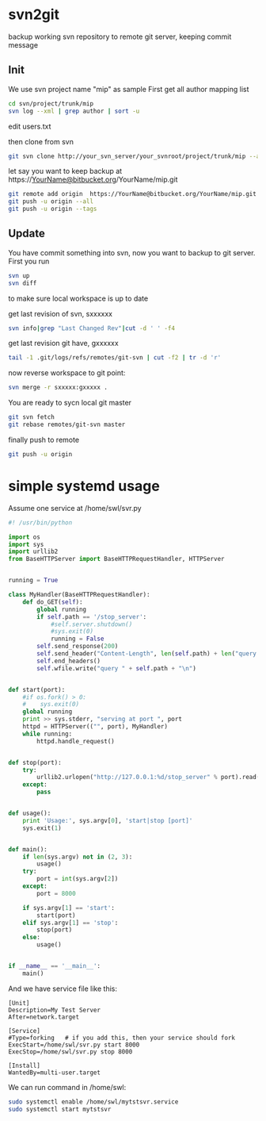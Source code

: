 # svn2git
backup working svn repository to remote git server, keeping commit message


## Init

We use svn project name "mip" as sample
First get all author mapping list
```bash
cd svn/project/trunk/mip
svn log --xml | grep author | sort -u
```
edit users.txt

then clone from svn
```bash
git svn clone http://your_svn_server/your_svnroot/project/trunk/mip --authors-file=users.txt --no-metadata
```

let say you want to keep backup at https://YourName@bitbucket.org/YourName/mip.git

```bash
git remote add origin  https://YourName@bitbucket.org/YourName/mip.git
git push -u origin --all
git push -u origin --tags
```

## Update

You have commit something into svn, now you want to backup to git server. 
First you run
```bash
svn up
svn diff
```
to make sure local workspace is up to date

get last revision of svn, sxxxxxx
```bash
svn info|grep "Last Changed Rev"|cut -d ' ' -f4
```

get last revision git have, gxxxxxx
```bash
tail -1 .git/logs/refs/remotes/git-svn | cut -f2 | tr -d 'r'
```

now reverse workspace to git point:
```bash
svn merge -r sxxxxx:gxxxxx .
```

You are ready to sycn local git master
```bash
git svn fetch
git rebase remotes/git-svn master
```

finally push to remote
```bash
git push -u origin
```

# simple systemd usage

Assume one service at /home/swl/svr.py

```python
#! /usr/bin/python

import os
import sys
import urllib2
from BaseHTTPServer import BaseHTTPRequestHandler, HTTPServer


running = True

class MyHandler(BaseHTTPRequestHandler):
    def do_GET(self):
        global running
        if self.path == '/stop_server':
            #self.server.shutdown()
            #sys.exit(0)
            running = False
        self.send_response(200)
        self.send_header("Content-Length", len(self.path) + len("query \n"))
        self.end_headers()
        self.wfile.write("query " + self.path + "\n")


def start(port):
    #if os.fork() > 0:
    #    sys.exit(0)
    global running
    print >> sys.stderr, "serving at port ", port
    httpd = HTTPServer(("", port), MyHandler)
    while running:
        httpd.handle_request()


def stop(port):
    try:
        urllib2.urlopen("http://127.0.0.1:%d/stop_server" % port).read()
    except:
        pass


def usage():
    print 'Usage:', sys.argv[0], 'start|stop [port]'
    sys.exit(1)


def main():
    if len(sys.argv) not in (2, 3):
        usage()
    try:
        port = int(sys.argv[2])
    except:
        port = 8000

    if sys.argv[1] == 'start':
        start(port)
    elif sys.argv[1] == 'stop':
        stop(port)
    else:
        usage()


if __name__ == '__main__':
    main()
```
And we have service file like this:

```
[Unit]
Description=My Test Server
After=network.target

[Service]
#Type=forking   # if you add this, then your service should fork
ExecStart=/home/swl/svr.py start 8000
ExecStop=/home/swl/svr.py stop 8000

[Install]
WantedBy=multi-user.target
```

We can run command in /home/swl:

```bash
sudo systemctl enable /home/swl/mytstsvr.service
sudo systemctl start mytstsvr
```
